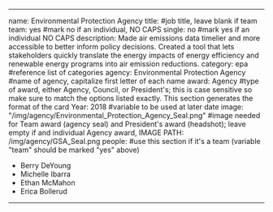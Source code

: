 ---
name: Environmental Protection Agency
title:  #job title, leave blank if team
team: yes #mark no if an individual, NO CAPS
single: no #mark yes if an individual NO CAPS
description: Made air emissions data timelier and more accessible to better inform policy decisions. Created a tool that lets stakeholders quickly translate the energy impacts of energy efficiency and renewable energy programs into air emission reductions.
category: epa #reference list of categories
agency: Environmental Protection Agency #name of agency, capitalize first letter of each name
award: Agency #type of award, either Agency, Council, or President's; this is case sensitive so make sure to match the options listed exactly. This section generates the format of the card
Year: 2018 #variable to be used at later date
image: "/img/agency/Environmental_Protection_Agency_Seal.png" #image needed for Team award (agency seal) and President's award (headshot); leave empty if and individual Agency award, IMAGE PATH: /img/agency/GSA_Seal.png
people: #use this section if it's a team (variable "team" should be marked "yes" above)
 - Berry DeYoung
 - Michelle Ibarra
 - Ethan McMahon
 - Erica Bollerud
 ---
